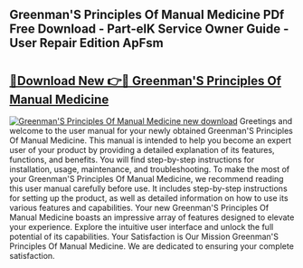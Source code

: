 ## Greenman'S Principles Of Manual Medicine PDf Free Download - Part-elK Service Owner Guide - User Repair Edition ApFsm

# <h2><a href="http://cf12247.oget.top/?id=Greenman%27S+Principles+Of+Manual+Medicine">🔗Download New 👉🔴 Greenman'S Principles Of Manual Medicine</a></h2>

[![Greenman'S Principles Of Manual Medicine new download](https://i.imgur.com/5g1atiW.png)](http://cf12247.oget.top/?id=Greenman%27S+Principles+Of+Manual+Medicine)
Greetings and welcome to the user manual for your newly obtained Greenman'S Principles Of Manual Medicine. This manual is intended to help you become an expert user of your product by providing a detailed explanation of its features, functions, and benefits. You will find step-by-step instructions for installation, usage, maintenance, and troubleshooting. To make the most of your Greenman'S Principles Of Manual Medicine, we recommend reading this user manual carefully before use. It includes step-by-step instructions for setting up the product, as well as detailed information on how to use its various features and capabilities. Your new Greenman'S Principles Of Manual Medicine boasts an impressive array of features designed to elevate your experience. Explore the intuitive user interface and unlock the full potential of its capabilities. Your Satisfaction is Our Mission Greenman'S Principles Of Manual Medicine. We are dedicated to ensuring your complete satisfaction.
